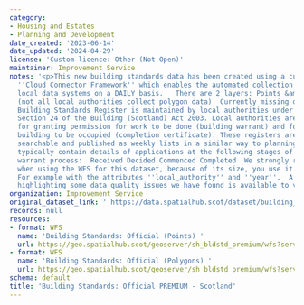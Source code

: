```yaml
---
category:
- Housing and Estates
- Planning and Development
date_created: '2023-06-14'
date_updated: '2024-04-29'
license: 'Custom licence: Other (Not Open)'
maintainer: Improvement Service
notes: '<p>This new building standards data has been created using a custom built
  ''Cloud Connector Framework'' which enables the automated collection of data from
  local data systems on a DAILY basis.   There are 2 layers: Points &amp; polygons
  (not all local authorities collect polygon data)  Currently missing data from Fife  A
  Building Standards Register is maintained by local authorities under the terms of
  Section 24 of the Building (Scotland) Act 2003. Local authorities are responsible
  for granting permission for work to be done (building warrant) and for a completed
  building to be occupied (completion certificate). These registers are online and
  searchable and published as weekly lists in a similar way to planning applications.  Registers
  typically contain details of applications at the following stages of the building
  warrant process:  Received Decided Commenced Completed  We strongly recommend that
  when using the WFS for this dataset, because of its size, you use it with a filter.
  For example with the attributes ''local_authority'' and ''year''.  A powerBI dashboard
  highlighting some data quality issues we have found is available to view at https://app.powerbi.com/view?r=eyJrIjoiYjIwYjIxNTQtZTZhMi00ZTc1LWEwNzAtZDdhNjkyMTQ2YmQwIiwidCI6IjdiYmUyMDM3LWMzZGMtNGU4Ny1iMTdiLTZiZDJkMjI3MWY0NyIsImMiOjh9</p>'
organization: Improvement Service
original_dataset_link: ' https://data.spatialhub.scot/dataset/building_standards_official_premium-is'
records: null
resources:
- format: WFS
  name: 'Building Standards: Official (Points) '
  url: https://geo.spatialhub.scot/geoserver/sh_bldstd_premium/wfs?service=wfs&typeName=sh_bldstd_premium:pub_bldstdpnt_premium
- format: WFS
  name: 'Building Standards: Official (Polygons) '
  url: https://geo.spatialhub.scot/geoserver/sh_bldstd_premium/wfs?service=wfs&typeName=sh_bldstd_premium:pub_bldstdpol_premium
schema: default
title: 'Building Standards: Official PREMIUM - Scotland'
---
```

